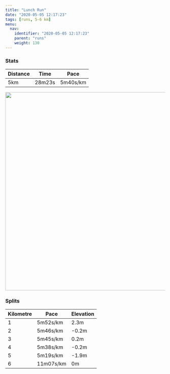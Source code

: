 ```yaml
---
title: "Lunch Run"
date: "2020-05-05 12:17:23"
tags: [runs, 5-6 km]
menu:
  nav:
    identifier: "2020-05-05 12:17:23"
    parent: "runs"
    weight: 130
---
```


### Stats

| Distance | Time | Pace |
|----------|------|------|
|5km|28m23s|5m40s/km|

<img src='https://maps.googleapis.com/maps/api/staticmap?maptype=terrain&path=enc:akjeItdyLI[QQHiAHi@Hy@p@cAj@]p@{@Zu@^e@JYQ}@[q@OQE[VARJL`@b@~@j@r@L^Jh@FRRH`A{AFOBo@Ak@QkA]aA[e@s@a@K?a@NMLe@bBC^BRP\RTr@bAPb@Px@PPB?`@m@`@q@DKBUA_AI{@I_@Uu@c@e@_@Wa@OIASNOVa@lB?RBVXt@~@~AVx@PTB@hAeBFO@YAw@MeAW_Aa@q@WSc@SK@QDMLQ`@UfACT?NTl@~@rAVn@TbADFD?Xe@Ri@Xa@@c@Cs@MyAO_@i@_Aq@e@K@]LMJGJ]hB@\v@`Bd@x@N\Rx@BBB@d@o@LYXa@FQCeACc@Ii@YcAk@u@UOQGKAg@RMTGVEp@Qd@DTn@vAXh@p@dBJLNOn@mANQBM@WCs@ScBM_@c@s@o@_@YGIFc@h@a@fB@NHTbA~BNV`@nABFB?b@s@Vs@RQEw@GYGg@Di@AIMk@a@o@QMa@SIAK@YLMNMf@UpA@NVr@dA|BX~@HJD@^s@TWR]EU@IJUBM?[KcAU_Ai@s@a@[YMUDWPMZEt@Qv@AFBPf@hAp@rAXv@LJL?FEr@uALc@AiAKeAOm@Y_@a@_@m@YU?UNMNEJW`B@Vn@|At@~AXnAj@rAr@pB`@|@`@lANQRIRSx@a@`A]HAHDNl@RvAZnANlA`@zAR|AJ|CAPEPIJG?mBMO?]H[@OASGq@CaAWc@CWISAWIm@Im@G_@@WK_@_@[c@w@yAW_@IIGKEKEi@&key=AIzaSyBPVQ_iynBzLujdhfLzy8Z-5zczbktE55k&size=800x800&scale=2&markers=color:yellow|label:S|53.47009,-2.26395&markers=color:green|label:F|53.469840000000005,-2.2648900000000025' width='625' />

### Splits

| Kilometre | Pace | Elevation |
|------|------|-----------|
|1|5m52s/km|2.3m|
|2|5m46s/km|-0.2m|
|3|5m45s/km|0.2m|
|4|5m38s/km|-0.2m|
|5|5m19s/km|-1.9m|
|6|11m07s/km|0m|
